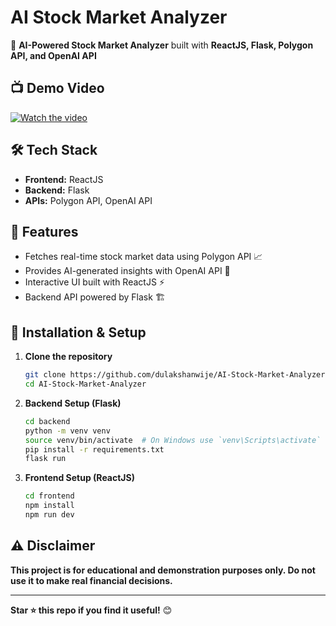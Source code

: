 # AI Stock Market Analyzer

🚀 **AI-Powered Stock Market Analyzer** built with **ReactJS, Flask, Polygon API, and OpenAI API**

## 📺 Demo Video
[![Watch the video](https://img.youtube.com/vi/FARRgopJWPQ/maxresdefault.jpg)](https://youtu.be/FARRgopJWPQ)

## 🛠 Tech Stack
- **Frontend:** ReactJS
- **Backend:** Flask
- **APIs:** Polygon API, OpenAI API

## 🔧 Features
- Fetches real-time stock market data using Polygon API 📈
- Provides AI-generated insights with OpenAI API 🤖
- Interactive UI built with ReactJS ⚡
- Backend API powered by Flask 🏗

## 🚀 Installation & Setup

1. **Clone the repository**
   ```sh
   git clone https://github.com/dulakshanwije/AI-Stock-Market-Analyzer.git
   cd AI-Stock-Market-Analyzer
   ```

2. **Backend Setup (Flask)**
   ```sh
   cd backend
   python -m venv venv
   source venv/bin/activate  # On Windows use `venv\Scripts\activate`
   pip install -r requirements.txt
   flask run
   ```

3. **Frontend Setup (ReactJS)**
   ```sh
   cd frontend
   npm install
   npm run dev
   ```

## ⚠ Disclaimer
**This project is for educational and demonstration purposes only. Do not use it to make real financial decisions.**

---
**Star ⭐ this repo if you find it useful!** 😊
